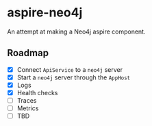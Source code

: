 # aspire-neo4j
An attempt at making a Neo4j aspire component.

## Roadmap
- [x] Connect `ApiService` to a `neo4j` server
- [x] Start a `neo4j` server through the `AppHost`
- [x] Logs
- [x] Health checks
- [ ] Traces
- [ ] Metrics
- [ ] TBD